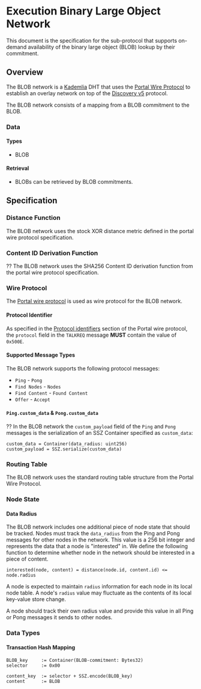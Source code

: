 # Execution Binary Large Object Network

This document is the specification for the sub-protocol that supports on-demand availability of the binary large object (BLOB) lookup by their commitment.


## Overview

The BLOB network is a [Kademlia](https://pdos.csail.mit.edu/~petar/papers/maymounkov-kademlia-lncs.pdf) DHT that uses the [Portal Wire Protocol](./portal-wire-protocol.md) to establish an overlay network on top of the [Discovery v5](https://github.com/ethereum/devp2p/blob/master/discv5/discv5-wire.md) protocol.

The BLOB network consists of a mapping from a BLOB commitment to the BLOB.


### Data

#### Types

- BLOB


#### Retrieval

- BLOBs can be retrieved by BLOB commitments.


## Specification

### Distance Function

The BLOB network uses the stock XOR distance metric defined in the portal wire protocol specification.


### Content ID Derivation Function

??
The BLOB network uses the SHA256 Content ID derivation function from the portal wire protocol specification.


### Wire Protocol

The [Portal wire protocol](./portal-wire-protocol.md) is used as wire protocol for the BLOB network.


#### Protocol Identifier

As specified in the [Protocol identifiers](./portal-wire-protocol.md#protocol-identifiers) section of the Portal wire protocol, the `protocol` field in the `TALKREQ` message **MUST** contain the value of `0x500E`.


#### Supported Message Types

The BLOB network supports the following protocol messages:

- `Ping` - `Pong`
- `Find Nodes` - `Nodes`
- `Find Content` - `Found Content`
- `Offer` - `Accept`


#### `Ping.custom_data` & `Pong.custom_data`

??
In the BLOB network the `custom_payload` field of the `Ping` and `Pong` messages is the serialization of an SSZ Container specified as `custom_data`:

```
custom_data = Container(data_radius: uint256)
custom_payload = SSZ.serialize(custom_data)
```


### Routing Table 

The BLOB network uses the standard routing table structure from the Portal Wire Protocol.

### Node State

#### Data Radius

The BLOB network includes one additional piece of node state that should be tracked.  Nodes must track the `data_radius` from the Ping and Pong messages for other nodes in the network.  This value is a 256 bit integer and represents the data that a node is "interested" in.  We define the following function to determine whether node in the network should be interested in a piece of content.

```
interested(node, content) = distance(node.id, content.id) <= node.radius
```

A node is expected to maintain `radius` information for each node in its local node table. A node's `radius` value may fluctuate as the contents of its local key-value store change.

A node should track their own radius value and provide this value in all Ping or Pong messages it sends to other nodes.


### Data Types

#### Transaction Hash Mapping

```
BLOB_key     := Container(BLOB-commitment: Bytes32)
selector     := 0x00

content_key  := selector + SSZ.encode(BLOB_key)
content      := BLOB
```
